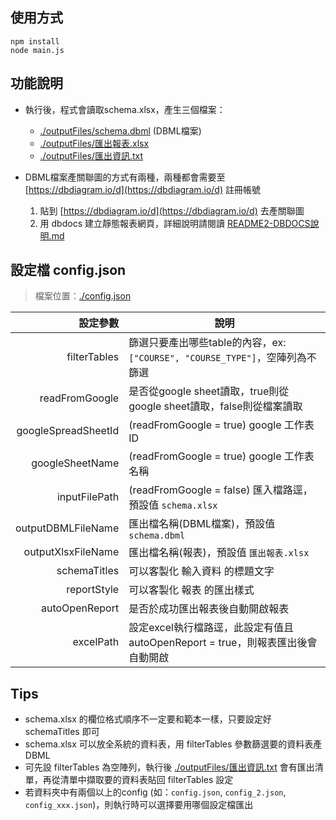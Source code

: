 ## 使用方式

```
npm install
node main.js
```

## 功能說明

- 執行後，程式會讀取schema.xlsx，產生三個檔案：
    - [./outputFiles/schema.dbml](./outputFiles/schema.dbml) (DBML檔案)
    - [./outputFiles/匯出報表.xlsx](./outputFiles/匯出報表.xlsx)
    - [./outputFiles/匯出資訊.txt](./outputFiles/匯出資訊.txt)

- DBML檔案產關聯圖的方式有兩種，兩種都會需要至 [https://dbdiagram.io/d](https://dbdiagram.io/d) 註冊帳號
    1. 貼到 [https://dbdiagram.io/d](https://dbdiagram.io/d) 去產關聯圖
    2. 用 dbdocs 建立靜態報表網頁，詳細說明請閱讀 [README2-DBDOCS說明.md](./README2-DBDOCS說明.md)



## 設定檔 config.json

> 檔案位置：[./config.json](./config.json)

|            設定參數 | 說明                                                                            |
| ------------------: | ------------------------------------------------------------------------------- |
|        filterTables | 篩選只要產出哪些table的內容，ex: `["COURSE", "COURSE_TYPE"]`，空陣列為不篩選    |
|      readFromGoogle | 是否從google sheet讀取，true則從google sheet讀取，false則從檔案讀取             |
| googleSpreadSheetId | (readFromGoogle = true) google 工作表ID                                         |
|     googleSheetName | (readFromGoogle = true) google 工作表名稱                                       |
|       inputFilePath | (readFromGoogle = false) 匯入檔路逕，預設值 `schema.xlsx`                       |
|  outputDBMLFileName | 匯出檔名稱(DBML檔案)，預設值 `schema.dbml`                                      |
|  outputXlsxFileName | 匯出檔名稱(報表)，預設值 `匯出報表.xlsx`                                        |
|        schemaTitles | 可以客製化 輸入資料 的標題文字                                                  |
|         reportStyle | 可以客製化 報表 的匯出樣式                                                      |
|      autoOpenReport | 是否於成功匯出報表後自動開啟報表                                                |
|           excelPath | 設定excel執行檔路逕，此設定有值且 autoOpenReport = true，則報表匯出後會自動開啟 |

## Tips 
- schema.xlsx 的欄位格式順序不一定要和範本一樣，只要設定好 schemaTitles 即可
- schema.xlsx 可以放全系統的資料表，用 filterTables 參數篩選要的資料表產DBML
- 可先設 filterTables 為空陣列，執行後 [./outputFiles/匯出資訊.txt](./outputFiles/匯出資訊.txt) 會有匯出清單，再從清單中擷取要的資料表貼回 filterTables 設定
- 若資料夾中有兩個以上的config (如：`config.json`, `config_2.json`, `config_xxx.json`)，則執行時可以選擇要用哪個設定檔匯出





